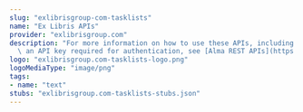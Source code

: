 ```yaml
---
slug: "exlibrisgroup-com-tasklists"
name: "Ex Libris APIs"
provider: "exlibrisgroup.com"
description: "For more information on how to use these APIs, including how to create\
  \ an API key required for authentication, see [Alma REST APIs](https://developers.exlibrisgroup.com/alma/apis)."
logo: "exlibrisgroup.com-tasklists-logo.png"
logoMediaType: "image/png"
tags:
- name: "text"
stubs: "exlibrisgroup.com-tasklists-stubs.json"
---
```

